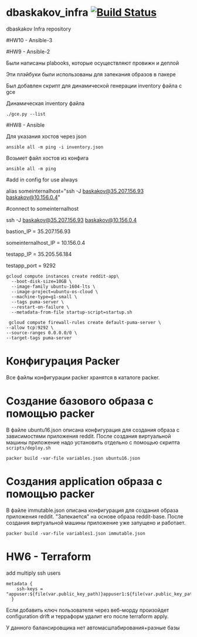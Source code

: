 # dbaskakov_infra [![Build Status](https://travis-ci.com/Otus-DevOps-2018-09/dbaskakov_infra.svg?branch=master)](https://travis-ci.com/Otus-DevOps-2018-09/dbaskakov_infra)
dbaskakov Infra repository

#HW10 - Ansible-3

#HW9 - Ansible-2

Были написаны plabooks, которые осуществляют провижн и деплой

Эти плэйбуки были использованы для запекания образов в пакере

Был добавлен скрипт для динамической генерации inventory файла с gce

Динамическая inventory файла
```
./gce.py --list
```

#HW8 - Ansible

Для указания хостов через json
```
ansible all -m ping -i inventory.json
```

Возьмет файл хостов из конфига
```
ansible all -m ping
```

#add in config for use always

alias someinternalhost="ssh -J baskakov@35.207.156.93 baskakov@10.156.0.4"

#connect to someinternalhost

ssh -J baskakov@35.207.156.93 baskakov@10.156.0.4

bastion_IP = 35.207.156.93

someinternalhost_IP = 10.156.0.4

testapp_IP = 35.205.56.184

testapp_port = 9292 

```
gcloud compute instances create reddit-app\
  --boot-disk-size=10GB \
  --image-family ubuntu-1604-lts \
  --image-project=ubuntu-os-cloud \
  --machine-type=g1-small \
  --tags puma-server \
  --restart-on-failure \
  --metadata-from-file startup-script=startup.sh
```

```
 gcloud compute firewall-rules create default-puma-server \
--allow tcp:9292 \
--source-ranges 0.0.0.0/0 \
--target-tags puma-server
```

# Конфигурация Packer

Все файлы конфигурации packer хранятся в каталоге packer.

# Создание базового образа с помощью packer

В файле ubuntu16.json описана конфигурация для создания образа с зависимостями приложения reddit.
После создания виртуальной машины приложение надо установить отдельно c помощью скрипта `scripts/deploy.sh`

```
packer build -var-file variables.json ubuntu16.json
```

# Создания application образа с помощью packer

В файле immutable.json описана конфигурация для создания образа приложения reddit. "Запекается" на основе образа reddit-base.
После создания виртуальной машины приложение уже запущено и работает.
```
packer build -var-file variables1.json immutable.json
```


# HW6 - Terraform

add multiply ssh users

```
metadata {
    ssh-keys = "appuser:${file(var.public_key_path)}appuser1:${file(var.public_key_path)}appuser2:${file(var.public_key_path)}"
  }
```

Если добавить ключ пользователя через веб-морду произойдет configuration drift и терраформ удалит его после terraform apply.

У данного балансировщика нет автомасштабирования+разные базы
